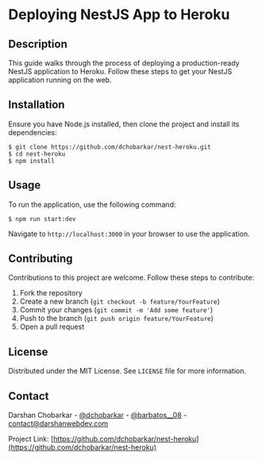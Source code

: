 # Deploying NestJS App to Heroku

## Description

This guide walks through the process of deploying a production-ready NestJS application to Heroku. Follow these steps to get your NestJS application running on the web.

## Installation

Ensure you have Node.js installed, then clone the project and install its dependencies:

    $ git clone https://github.com/dchobarkar/nest-heroku.git
    $ cd nest-heroku
    $ npm install

## Usage

To run the application, use the following command:

    $ npm run start:dev

Navigate to `http://localhost:3000` in your browser to use the application.

## Contributing

Contributions to this project are welcome. Follow these steps to contribute:

1. Fork the repository
2. Create a new branch (`git checkout -b feature/YourFeature`)
3. Commit your changes (`git commit -m 'Add some feature'`)
4. Push to the branch (`git push origin feature/YourFeature`)
5. Open a pull request

## License

Distributed under the MIT License. See `LICENSE` file for more information.

## Contact

Darshan Chobarkar - [@dchobarkar](https://www.linkedin.com/in/dchobarkar/) - [@barbatos\_\_08](https://twitter.com/barbatos__08) - contact@darshanwebdev.com

Project Link: [https://github.com/dchobarkar/nest-heroku](https://github.com/dchobarkar/nest-heroku)
